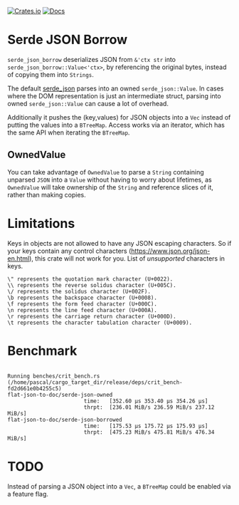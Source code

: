 [![Crates.io](https://img.shields.io/crates/v/serde_json_borrow.svg)](https://crates.io/crates/serde_json_borrow)
 [![Docs](https://docs.rs/serde_json_borrow/badge.svg)](https://docs.rs/crate/serde_json_borrow/)
 
# Serde JSON Borrow

`serde_json_borrow` deserializes JSON from `&'ctx str` into `serde_json_borrow::Value<'ctx>`, by referencing the original bytes, instead of copying them into `Strings`.

The default [serde_json](https://github.com/serde-rs/json) parses into an owned `serde_json::Value`.
In cases where the DOM representation is just an intermediate struct, parsing into owned `serde_json::Value`
can cause a lot of overhead.

Additionally it pushes the (key,values) for JSON objects into a `Vec` instead of putting the values into a `BTreeMap`. Access works via
an iterator, which has the same API when iterating the `BTreeMap`.

## OwnedValue
You can take advantage of `OwnedValue` to parse a `String` containing unparsed `JSON` into a `Value` without having to worry about lifetimes,
as `OwnedValue` will take ownership of the `String` and reference slices of it, rather than making copies.

# Limitations
Keys in objects are not allowed to have any JSON escaping characters. So if your keys contain any control characters (https://www.json.org/json-en.html), this crate will not work for you.
List of _unsupported_ characters in keys.

```
\" represents the quotation mark character (U+0022).
\\ represents the reverse solidus character (U+005C).
\/ represents the solidus character (U+002F).
\b represents the backspace character (U+0008).
\f represents the form feed character (U+000C).
\n represents the line feed character (U+000A).
\r represents the carriage return character (U+000D).
\t represents the character tabulation character (U+0009).
```

# Benchmark

```

Running benches/crit_bench.rs (/home/pascal/cargo_target_dir/release/deps/crit_bench-fd2d661e0b4255c5)
flat-json-to-doc/serde-json-owned
                        time:   [352.60 µs 353.40 µs 354.26 µs]
                        thrpt:  [236.01 MiB/s 236.59 MiB/s 237.12 MiB/s]
flat-json-to-doc/serde-json-borrowed
                        time:   [175.53 µs 175.72 µs 175.93 µs]
                        thrpt:  [475.23 MiB/s 475.81 MiB/s 476.34 MiB/s]

```

# TODO 
Instead of parsing a JSON object into a `Vec`, a `BTreeMap` could be enabled via a feature flag.
